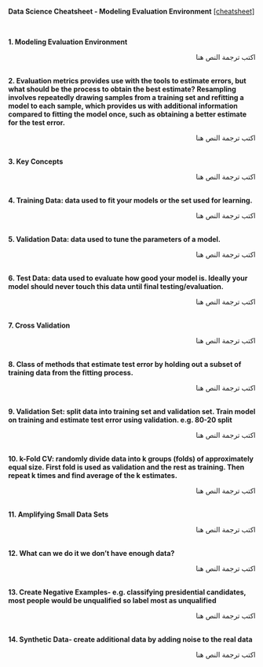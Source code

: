 **Data Science Cheatsheet - Modeling Evaluation Environment** [[cheatsheet]](https://github.com/ml874/Data-Science-Cheatsheet/blob/master/data-science-cheatsheet.pdf)

<br>

**1. Modeling Evaluation Environment**
<div dir="rtl">
اكتب ترجمة النص هنا
</div>
<br>

**2. Evaluation metrics provides use with the tools to estimate errors, but what should be the process to obtain the best estimate? Resampling involves repeatedly drawing samples from a training set and refitting a model to each sample, which provides us with additional information compared to fitting the model once, such as obtaining a better estimate for the test error.**
<div dir="rtl">
اكتب ترجمة النص هنا
</div>
<br>

**3. Key Concepts**
<div dir="rtl">
اكتب ترجمة النص هنا
</div>
<br>

**4. Training Data: data used to fit your models or the set used for learning.**
<div dir="rtl">
اكتب ترجمة النص هنا
</div>
<br>

**5. Validation Data: data used to tune the parameters of a model.**
<div dir="rtl">
اكتب ترجمة النص هنا
</div>
<br>

**6. Test Data: data used to evaluate how good your model is. Ideally your model should never touch this data until final testing/evaluation.**
<div dir="rtl">
اكتب ترجمة النص هنا
</div>
<br>

**7. Cross Validation**
<div dir="rtl">
اكتب ترجمة النص هنا
</div>
<br>

**8. Class of methods that estimate test error by holding out a subset of training data from the fitting process.**
<div dir="rtl">
اكتب ترجمة النص هنا
</div>
<br>

**9. Validation Set: split data into training set and validation set. Train model on training and estimate test error using validation. e.g. 80-20 split**
<div dir="rtl">
اكتب ترجمة النص هنا
</div>
<br>

**10. k-Fold CV: randomly divide data into k groups (folds) of approximately equal size. First fold is used as validation and the rest as training. Then repeat k times and find average of the k estimates.**
<div dir="rtl">
اكتب ترجمة النص هنا
</div>
<br>

**11. Amplifying Small Data Sets**
<div dir="rtl">
اكتب ترجمة النص هنا
</div>
<br>

**12. What can we do it we don’t have enough data?**
<div dir="rtl">
اكتب ترجمة النص هنا
</div>
<br>

**13. Create Negative Examples- e.g. classifying presidential candidates, most people would be unqualified so label most as unqualified**
<div dir="rtl">
اكتب ترجمة النص هنا
</div>
<br>

**14.  Synthetic Data- create additional data by adding noise to the real data**
<div dir="rtl">
اكتب ترجمة النص هنا
</div>
<br>